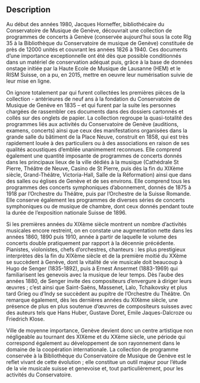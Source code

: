 ## Description
Au début des années 1980, Jacques Horneffer, bibliothécaire du Conservatoire de Musique de Genève, découvrait une collection de programmes de concerts à Genève (conservée aujourd’hui sous la cote Rlg 35 à la Bibliothèque du Conservatoire de musique de Genève) constituée de près de 12000 unités et couvrant les années 1826 à 1940. Ces documents d’une importance exceptionnelle ont été dès que possible conditionnés dans un matériel de conservation adéquat puis, grâce à la base de données onstage initiée par la Haute Ecole de Musique de Lausanne (HEM) et le RISM Suisse, on a pu, en 2015, mettre en oeuvre leur numérisation suivie de leur mise en ligne.

On ignore totalement par qui furent collectées les premières pièces de la collection - antérieures de neuf ans à la fondation du Conservatoire de Musique de Genève en 1835 – et qui furent par la suite les personnes chargées de rassembler ces documents dans des dossiers cartonnés et collés sur des onglets de papier.
La collection regroupe la quasi-totalité des programmes liés aux activités du Conservatoire de Genève (auditions, examens, concerts) ainsi que ceux des manifestations organisées dans la grande salle du bâtiment de la Place Neuve, construit en 1858, qui est très rapidement louée à des particuliers ou à des associations en raison de ses qualités acoustiques d’emblée unanimement reconnues.
Elle comprend également une quantité imposante de programmes de concerts donnés dans les principaux lieux de la ville dédiés à la musique (Cathédrale St Pierre, Théâtre de Neuve, Casino de St Pierre, puis dès la fin du XIXème siècle, Grand-Théâtre, Victoria-Hall, Salle de la Réformation) ainsi que dans des salles ou églises de Genève et de ses environs. Elle comprend tous les programmes des concerts symphoniques d’abonnement, donnés de 1875 à 1918 par l’Orchestre du Théâtre, puis par l’Orchestre de la Suisse Romande. Elle conserve également les programmes de diverses séries de concerts symphoniques ou de musique de chambre, dont ceux donnés pendant toute la durée de l’exposition nationale Suisse de 1896.

Si les premières années du XIXème siècle montrent un nombre d’activités musicales encore restreint, on en constate une augmentation nette dans les années 1860, 1890 puis 1910, année à partir de laquelle le volume des concerts double pratiquement par rapport à la décennie précédente.
Pianistes, violonistes, chefs d’orchestres, chanteurs : les plus prestigieux interprètes dès la fin du XIXème siècle et de la première moitié du XXème se succèdent à Genève, dont la vitalité de vie musicale doit beaucoup à Hugo de Senger (1835-1892), puis à Ernest Ansermet (1883-1969) qui familiarisent les genevois avec la musique de leur temps. Dès l’aube des années 1880, de Senger invite des compositeurs d’envergure à diriger leurs œuvres ; c’est ainsi que Saint-Saëns, Massenet, Lalo, Tchaikovsky et plus tard Grieg ou d’Indy se succèdent au pupitre de l’Orchestre du Théâtre. On remarque également, dès les dernières années du XIXème siècle, une présence de plus en plus soutenue d’œuvres de compositeurs suisses avec des auteurs tels que Hans Huber, Gustave Doret, Emile Jaques-Dalcroze ou Friedrich Klose.

Ville de moyenne importance, Genève devient donc un centre artistique non négligeable au tournant des XIXème et du XXème siècle, une période qui correspond également au développement de son rayonnement dans le domaine de la coopération internationale.
La collection de programme conservée à la Bibliothèque du Conservatoire de Musique de Genève est le reflet vivant de cette évolution ; elle constitue un outil majeur pour l’étude de la vie musicale suisse et genevoise et, tout particulièrement, pour les activités du Conservatoire.
